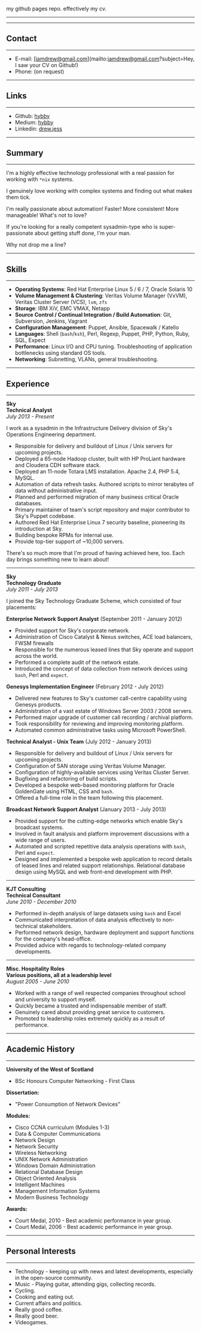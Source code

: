 my github pages repo.  effectively my cv.

***

***
## Contact
***
- E-mail:   [iamdrew@gmail.com](mailto:iamdrew@gmail.com?subject=Hey, I saw your CV on Github!)
- Phone:    (on request) 

***
## Links
***
- Github:   [hybby](https://github.com/hybby)
- Medium:   [hybby](https://medium.com/@hybby)   
- Linkedin: [drew.jess](https://uk.linkedin.com/in/drewjess)

  
***
## Summary
***

I'm a highly effective technology professional with a real passion for working with `*nix` systems.  

I genuinely love working with complex systems and finding out what makes them tick.  

I'm really passionate about automation!  Faster!  More consistent!  More manageable!  What's not to love?

If you're looking for a really competent sysadmin-type who is super-passionate about getting stuff done, I'm your man.  

Why not drop me a line?
  
***
## Skills 
***

- **Operating Systems**:  Red Hat Enterprise Linux 5 / 6 / 7, Oracle Solaris 10
- **Volume Management & Clustering**: Veritas Volume Manager (VxVM), Veritas Cluster Server (VCS), `lvm`, `zfs`
- **Storage**: IBM XiV, EMC VMAX, Netapp  
- **Source Control / Continual Integration / Build Automation**: Git, Subversion, Jenkins, Vagrant 
- **Configuration Management**: Puppet, Ansible, Spacewalk / Katello
- **Languages**: Shell (`bash`/`ksh`), Perl, Regexp, Puppet, PHP, Python, Ruby, SQL, Expect
- **Performance**: Linux I/O and CPU tuning.  Troubleshooting of application bottlenecks using standard OS tools.
- **Networking**: Subnetting, VLANs, general troubleshooting.
  
***
## Experience
***
  
**Sky**  
**Technical Analyst**  
*July 2013 - Present*

I work as a sysadmin in the Infrastructure Delivery division of Sky's Operations Engineering department.

- Responsible for delivery and buildout of Linux / Unix servers for upcoming projects.
- Deployed a 65-node Hadoop cluster, built with HP ProLiant hardware and Cloudera CDH software stack.
- Deployed an 11-node Totara LMS installation.  Apache 2.4, PHP 5.4, MySQL. 
- Automation of data refresh tasks.  Authored scripts to mirror terabytes of data without administrative input. 
- Planned and performed migration of many business critical Oracle databases. 
- Primary maintainer of team's script repository and major contributor to Sky's Puppet codebase.
- Authored Red Hat Enterprise Linux 7 security baseline, pioneering its introduction at Sky.
- Building bespoke RPMs for internal use.
- Provide top-tier support of ~10,000 servers.
  
There's so much more that I'm proud of having achieved here, too.  Each day brings something new to learn about!
  
***
  
**Sky**  
**Technology Graduate**  
*July 2011 - July 2013*
  
I joined the Sky Technology Graduate Scheme, which consisted of four placements:
  
**Enterprise Network Support Analyst** (September 2011 - January 2012)  
- Provided support for Sky's corporate network.
- Administration of Cisco Catalyst & Nexus switches, ACE load balancers, FWSM firewalls
- Responsible for the numerous leased lines that Sky operate and support across the world.  
- Performed a complete audit of the network estate.  
- Introduced the concept of data collection from network devices using `bash`, Perl and `expect`.

**Genesys Implementation Engineer** (February 2012 - July 2012)  
- Delivered new features to Sky's customer call-centre capability using Genesys products. 
- Administration of a vast estate of Windows Server 2003 / 2008 servers.  
- Performed major upgrade of customer call recording / archival platform. 
- Took responsibility for reviewing and improving monitoring platform.  
- Automated common administrative tasks using Microsoft PowerShell.

**Technical Analyst - Unix Team** (July 2012 - January 2013)
- Responsible for delivery and buildout of Linux / Unix servers for upcoming projects.
- Configuration of SAN storage using Veritas Volume Manager.
- Configuration of highly-available services using Veritas Cluster Server. 
- Bugfixing and refactoring of build scripts. 
- Developed a bespoke web-based monitoring platform for Oracle GoldenGate using HTML, CSS and `bash`.
- Offered a full-time role in the team following this placement.

**Broadcast Network Support Analyst** (January 2013 - July 2013)  
- Provided support for the cutting-edge networks which enable Sky's broadcast systems.  
- Involved in fault analysis and platform improvement discussions with a wide range of users.  
- Automated and scripted repetitive data analysis operations with `bash`, Perl and `expect`.
- Designed and implemented a bespoke web application to record details of leased lines and related support relationships.  Relational database design using MySQL and web front-end development with PHP.
  
***
  
**KJT Consulting**  
**Technical Consultant**  
*June 2010 - December 2010*

- Performed in-depth analysis of large datasets using `bash` and Excel 
- Communicated interpretation of data analysis effectively to non-technical stakeholders.
- Performed network design, hardware deployment and support functions for the company's head-office.
- Provided advice with regards to technology-related company developments.
  
  
***
  
**Misc. Hospitality Roles**  
**Various positions, all at a leadership level**  
*August 2005 - June 2010*
  
- Worked with a range of well respected companies throughout school and university to support myself.
- Quickly became a trusted and indispensable member of staff.
- Genuinely cared about providing great service to customers.  
- Promoted to leadership roles extremely quickly as a result of performance.
  
***
## Academic History
***

**University of the West of Scotland**
- BSc Honours Computer Networking - First Class 

**Dissertation:** 
- "Power Consumption of Network Devices"
  
**Modules:**
- Cisco CCNA curriculum (Modules 1-3)
- Data & Computer Communications
- Network Design
- Network Security
- Wireless Networking
- UNIX Network Administration
- Windows Domain Administration
- Relational Database Design
- Object Oriented Analysis
- Intelligent Machines
- Management Information Systems
- Modern Business Technology

  
**Awards:**
- Court Medal, 2010 - Best academic performance in year group.
- Court Medal, 2006 - Best academic performance in year group.
  
***  
## Personal Interests
***  
- Technology - keeping up with news and latest developments, especially in the open-source community.
- Music - Playing guitar, attending gigs, collecting records.
- Cycling.
- Cooking and eating out.
- Current affairs and politics. 
- Really good coffee.
- Really good beer.
- Videogames.
 

